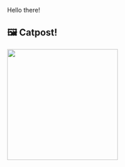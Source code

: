 Hello there!



## 🖼️ Catpost!

<sub>
    <img src="https://cdn2.thecatapi.com/images/i-j1kCi3b.jpg" height="256">
</sub>

